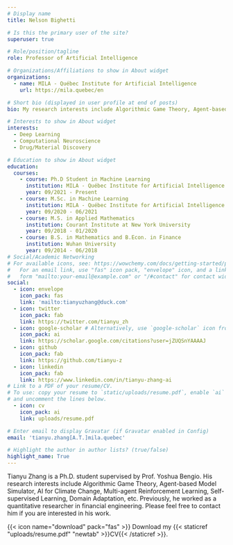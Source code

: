 ```yaml
---
# Display name
title: Nelson Bighetti

# Is this the primary user of the site?
superuser: true

# Role/position/tagline
role: Professor of Artificial Intelligence

# Organizations/Affiliations to show in About widget
organizations:
  - name: MILA - Québec Institute for Artificial Intelligence
    url: https://mila.quebec/en

# Short bio (displayed in user profile at end of posts)
bio: My research interests include Algorithmic Game Theory, Agent-based Model Simulator, AI for Climate Change, Multi-agent Reinforcement Learning, Self-supervised Learning, Domain Adaptation. I am still exploring and learning slowly.

# Interests to show in About widget
interests:
  - Deep Learning
  - Computational Neuroscience
  - Drug/Material Discovery

# Education to show in About widget
education:
  courses:
    - course: Ph.D Student in Machine Learning
      institution: MILA - Québec Institute for Artificial Intelligence
      year: 09/2021 - Present
    - course: M.Sc. in Machine Learning
      institution: MILA - Québec Institute for Artificial Intelligence
      year: 09/2020 - 06/2021
    - course: M.S. in Applied Mathematics
      institution: Courant Institute at New York University
      year: 09/2018 - 01/2020
    - course: B.S. in Mathematics and B.Econ. in Finance
      institution: Wuhan University
      year: 09/2014 - 06/2018
# Social/Academic Networking
# For available icons, see: https://wowchemy.com/docs/getting-started/page-builder/#icons
#   For an email link, use "fas" icon pack, "envelope" icon, and a link in the
#   form "mailto:your-email@example.com" or "/#contact" for contact widget.
social:
  - icon: envelope
    icon_pack: fas
    link: 'mailto:tianyuzhang@duck.com'
  - icon: twitter
    icon_pack: fab
    link: https://twitter.com/tianyu_zh
  - icon: google-scholar # Alternatively, use `google-scholar` icon from `ai` icon pack
    icon_pack: ai
    link: https://scholar.google.com/citations?user=jZUQSnYAAAAJ
  - icon: github
    icon_pack: fab
    link: https://github.com/tianyu-z
  - icon: linkedin
    icon_pack: fab
    link: https://www.linkedin.com/in/tianyu-zhang-ai
# Link to a PDF of your resume/CV.
# To use: copy your resume to `static/uploads/resume.pdf`, enable `ai` icons in `params.toml`,
# and uncomment the lines below.
  - icon: cv
    icon_pack: ai
    link: uploads/resume.pdf

# Enter email to display Gravatar (if Gravatar enabled in Config)
email: 'tianyu.zhang[A.T.]mila.quebec'

# Highlight the author in author lists? (true/false)
highlight_name: True
---
```


Tianyu Zhang is a Ph.D. student supervised by Prof. Yoshua Bengio. His research interests include Algorithmic Game Theory, Agent-based Model Simulator, AI for Climate Change, Multi-agent Reinforcement Learning, Self-supervised Learning, Domain Adaptation, etc. Previously, he worked as a quantitative researcher in financial engineering. Please feel free to contact him if you are interested in his work.

{{< icon name="download" pack="fas" >}} Download my {{< staticref "uploads/resume.pdf" "newtab" >}}CV{{< /staticref >}}.
